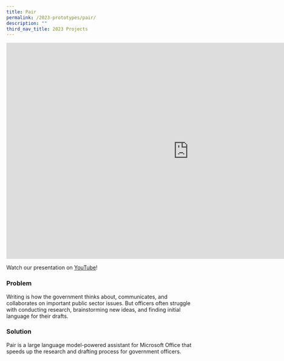 ```yaml
---
title: Pair
permalink: /2023-prototypes/pair/
description: ""
third_nav_title: 2023 Projects
---
```

<iframe allowfullscreen="true" height="569" width="960" frameborder="0" src="https://docs.google.com/presentation/d/e/2PACX-1vQ4pI4xyFU20_tcjp8fT1N-7iQuJkGVGWSPfQs1HTrUiYJHkv5LHk9h4_dPjzE94ypAmszY72NeHFzE/embed?start=false&amp;loop=false&amp;delayms=3000"></iframe>

Watch our presentation on [YouTube](https://www.youtube.com/live/mgxE3IPE4WY?feature=share&amp;t=559)!

### Problem
Writing is how the government thinks about, communicates, and collaborates on important public sector issues. But officers often struggle with conducting research, brainstorming new ideas, and finding initial language for their drafts.

### Solution
Pair is a large language model-powered assistant for Microsoft Office that speeds up the research and drafting process for government officers.